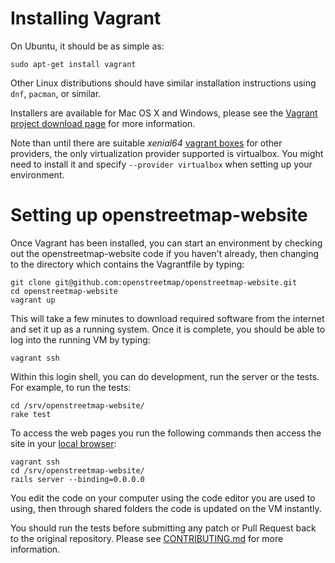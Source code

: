 # Installing Vagrant

On Ubuntu, it should be as simple as:

```
sudo apt-get install vagrant
```

Other Linux distributions should have similar installation instructions using `dnf`, `pacman`, or similar.

Installers are available for Mac OS X and Windows, please see the [Vagrant project download page](http://www.vagrantup.com/downloads.html) for more information.

Note than until there are suitable _xenial64_ [vagrant boxes](https://atlas.hashicorp.com/boxes/search?utf8=%E2%9C%93&sort=&provider=&q=xenial64) for other providers,
the only virtualization provider supported is virtualbox. You might need to install it and specify `--provider virtualbox` when setting up your environment.

# Setting up openstreetmap-website

Once Vagrant has been installed, you can start an environment by checking out the openstreetmap-website code if you haven't already, then changing to the directory which contains the Vagrantfile by typing:

```
git clone git@github.com:openstreetmap/openstreetmap-website.git
cd openstreetmap-website
vagrant up
```

This will take a few minutes to download required software from the internet and set it up as a running system. Once it is complete, you should be able to log into the running VM by typing:

```
vagrant ssh
```

Within this login shell, you can do development, run the server or the tests. For example, to run the tests:

```
cd /srv/openstreetmap-website/
rake test
```

To access the web pages you run the following commands then access the site in your [local browser](http://localhost:3000):

```
vagrant ssh
cd /srv/openstreetmap-website/
rails server --binding=0.0.0.0
```

You edit the code on your computer using the code editor you are used to using, then through shared folders the code is updated on the VM instantly.

You should run the tests before submitting any patch or Pull Request back to the original repository. Please see [CONTRIBUTING.md](CONTRIBUTING.md) for more information.
